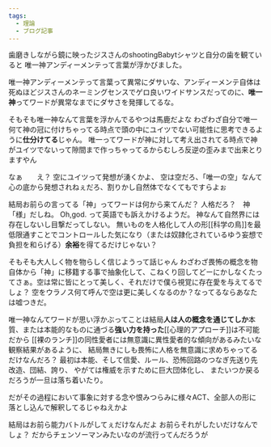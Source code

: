 ```yaml
---
tags:
  - 理論
  - ブログ記事
---
```

歯磨きしながら鏡に映ったジスさんのshootingBabytシャツと自分の歯を観ていると
唯一神アンディーメンテって言葉が浮かびました。

唯一神アンディーメンテって言葉って異常にダサいな、アンディーメンテ自体は死ぬほどジスさんのネーミングセンスでゲロ良いワイドサンスだってのに、**唯一神**ってワードが異常なまでにダサさを発揮してるな。

そもそも唯一神なんて言葉を浮かんでるやつは馬鹿だよな
わざわざ自分で唯一何て神の冠に付けちゃってる時点で頭の中にユイツでない可能性に思考できるように**仕分けてる**じゃん。
唯一ってワードが神に対して考え出されてる時点で神がユイツでないって隙間まで作っちゃってるからむしろ反逆の歪みまで出来とりますやん

なぁ　　え？
空にユイツって発想が湧くかよ、
空は空だろ、「唯一の空」なんて心の底から発想されねぇだろ、割りかし自然体でなくてもですらよぉ

結局お前らの言ってる「神」ってワードは何から来てんだ？
人格だろ？　神「様」だしね。
Oh,god. って英語でも訴えかけるようだ。
神なんて自然界には存在しないし目撃だってしない。
無いものを人格化して人の形[[科学の鳥]]を最低限通すことでコントロールした気になり（または奴隷化されているゆう妄想で負担を和らげる）**余裕**を得てるだけじゃない？

そもそも大人しく物を物らしく信じようって話じゃん
わざわざ畏怖の概念を物自体から「神」に移籍する事で抽象化して、こねくり回してどーにかしなくたってさぁ。空は常に皆にとって美しく、それだけで僕ら視覚に存在愛を与えてるでしょ？
空をウラノス何て呼んで空は更に美しくなるのか？なってるならあなたは嘘つきだ。

唯一神なんてワードが思い浮かぶってことは結局**人は人の概念を通じてしか**本質、または本能的なものに通づる**強い力を持った**[[心理的アプローチ]]は不可能だから
[[裸のランチ]]の同性愛者には無意識に異性愛者的な傾向があるみたいな観察結果があるように、
結局無きにしも畏怖に人格を無意識に求めちゃってるだけなんだろ？
最初は本能、そして信愛、ルール、恐怖回路のつなぎ先送り先改造、団結、誇り、
やがては権威を示すために巨大団体化し、
またいつか戻るだろうが一旦は落ち着いたり。

だがその過程において事象に対する念や恨みつらみに様々ACT、全部人の形に落とし込んで解釈してるじゃねえかよ

結局はお前ら能力バトルがしてぇだけなんだよ
お前らそれがしたいだけなんでしょ？
だからチェンソーマンみたいなのが流行ってんだろうが
